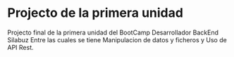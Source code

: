 # Projecto de la primera unidad

Projecto final de la primera unidad del BootCamp Desarrollador BackEnd Silabuz Entre las cuales se tiene Manipulacion de datos y ficheros y Uso de API Rest.
